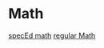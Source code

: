 <title>math</title>
<h1>Math</h1>
<a href="specEd/">specEd math</a>
<a href="regMath/">regular Math</a>
